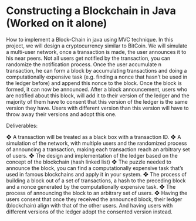 # Constructing a Blockchain in Java (Worked on it alone)

How to implement a Block-Chain in java using MVC technique.
In this project, we will design a cryptocurrency similar to BitCoin. We will simulate a
multi-user network, once a transaction is made, the user announces it to his near peers.
Not all users get notified by the transaction, you can randomize the notification process.
Once the user accumulate n transaction, he can form a block by accumulating
transactions and doing a computationally expensive task (e.g. finding a nonce that
hasn’t be used in the ledger before) and append this nonce to the block. Once the block
is formed, it can now be announced. After a block announcement, users who are
notified about this block, will add it to their version of the ledger and the majority of them
have to consent that this version of the ledger is the same version they have. Users with
different version than this version will have to throw away their versions and adopt this
one.

Deliverables:

❖ A transaction will be treated as a black box with a transaction ID.
❖ A simulation of the network, with multiple users and the randomized process of
announcing a transaction, making each transaction reach an arbitrary set of
users.
❖ The design and implementation of the ledger based on the concept of the
blockchain (hash linked list)
❖ The puzzle needed to announce the block, you can find a computationally
expensive task that’s used in famous blockchains and apply it in your system.
❖ The process of building a block out of a set of transactions, a hash to the
preceding block and a nonce generated by the computationally expensive task.
❖ The process of announcing the block to an arbitrary set of users.
❖ Having the users consent that once they received the announced block, their
ledger (blockchain) align with that of the other users. And having users with
different versions of the ledger adopt the consented version instead.
